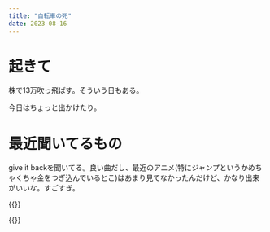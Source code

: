 ```yaml
---
title: "自転車の死"
date: 2023-08-16
---
```


# 起きて

株で13万吹っ飛ばす。そういう日もある。

今日はちょっと出かけたり。

# 最近聞いてるもの

give it backを聞いてる。良い曲だし、最近のアニメ(特にジャンプというかめちゃくちゃ金をつぎ込んでいるとこ)はあまり見てなかったんだけど、かなり出来がいいな。すごすぎ。

{{<youtube QJ8P-81gYA8>}}


{{<youtube u9rT73uzVKI>}}